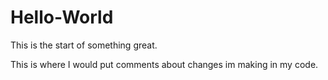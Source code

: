 # Hello-World
This is the start of something great.


This is where I would put comments about changes im making in my code. 
